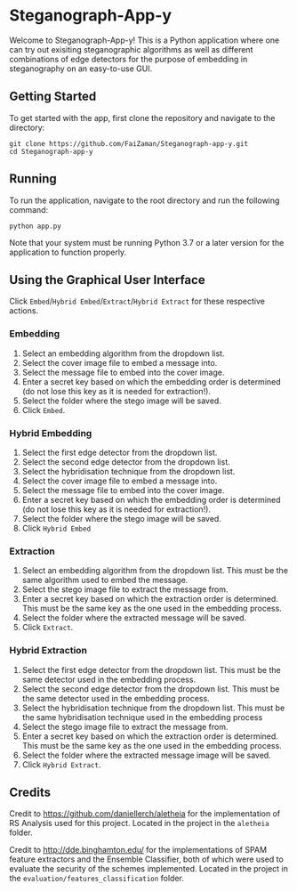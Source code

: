 # Steganograph-App-y

Welcome to Steganograph-App-y! This is a Python application where one can try out exisiting steganographic algorithms as well as different combinations of edge detectors for the purpose of embedding in steganography on an easy-to-use GUI.

## Getting Started

To get started with the app, first clone the repository and navigate to the directory:

```
git clone https://github.com/FaiZaman/Steganograph-app-y.git
cd Steganograph-app-y
```

## Running

To run the application, navigate to the root directory and run the following command:

```
python app.py
```

Note that your system must be running Python 3.7 or a later version for the application to function properly.

## Using the Graphical User Interface

Click `Embed`/`Hybrid Embed`/`Extract`/`Hybrid Extract` for these respective actions.

### Embedding

1) Select an embedding algorithm from the dropdown list.
2) Select the cover image file to embed a message into.
3) Select the message file to embed into the cover image.
4) Enter a secret key based on which the embedding order is determined (do not lose this key as it is needed for extraction!).
5) Select the folder where the stego image will be saved.
6) Click `Embed`.

### Hybrid Embedding

1) Select the first edge detector from the dropdown list.
2) Select the second edge detector from the dropdown list.
3) Select the hybridisation technique from the dropdown list.
4) Select the cover image file to embed a message into.
5) Select the message file to embed into the cover image.
6) Enter a secret key based on which the embedding order is determined (do not lose this key as it is needed for extraction!).
7) Select the folder where the stego image will be saved.
8) Click `Hybrid Embed`

### Extraction

1) Select an embedding algorithm from the dropdown list. This must be the same algorithm used to embed the message.
2) Select the stego image file to extract the message from.
3) Enter a secret key based on which the extraction order is determined. This must be the same key as the one used in the embedding process.
4) Select the folder where the extracted message will be saved.
5) Click `Extract`.

### Hybrid Extraction

1) Select the first edge detector from the dropdown list. This must be the same detector used in the embedding process.
2) Select the second edge detector from the dropdown list. This must be the same detector used in the embedding process.
3) Select the hybridisation technique from the dropdown list. This must be the same hybridisation technique used in the embedding process
4) Select the stego image file to extract the message from.
6) Enter a secret key based on which the extraction order is determined. This must be the same key as the one used in the embedding process.
7) Select the folder where the extracted message image will be saved.
8) Click `Hybrid Extract`.

## Credits

Credit to https://github.com/daniellerch/aletheia for the implementation of RS Analysis used for this project. Located in the project in the `aletheia` folder.

Credit to http://dde.binghamton.edu/ for the implementations of SPAM feature extractors and the Ensemble Classifier, both of which were used to evaluate the security of the schemes implemented. Located in the project in the `evaluation/features_classification` folder.